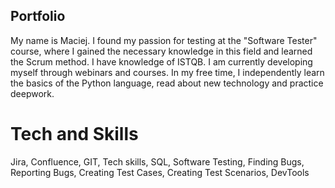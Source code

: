 ## Portfolio
My name is Maciej. I found my passion for testing at the "Software Tester" course, where I gained the necessary knowledge in this field and learned the Scrum method. I have knowledge of ISTQB. I am currently developing myself through webinars and courses. In my free time, I independently learn the basics of the Python language, read about new technology and practice deepwork.
# Tech and Skills
Jira,
Confluence,
GIT,
Tech skills,
SQL,
Software Testing,
Finding Bugs,
Reporting Bugs,
Creating Test Cases,
Creating Test Scenarios,
DevTools



